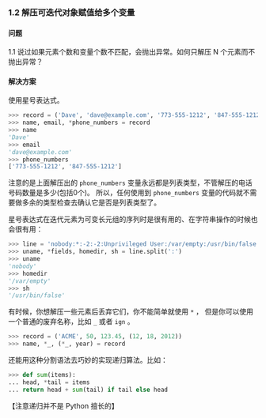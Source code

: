 ### 1.2 解压可迭代对象赋值给多个变量

#### 问题

1.1 说过如果元素个数和变量个数不匹配，会抛出异常。如何只解压 N 个元素而不抛出异常？

#### 解决方案

使用星号表达式。

```python
>>> record = ('Dave', 'dave@example.com', '773-555-1212', '847-555-1212')
>>> name, email, *phone_numbers = record
>>> name
'Dave'
>>> email
'dave@example.com'
>>> phone_numbers
['773-555-1212', '847-555-1212']
```

注意的是上面解压出的 `phone_numbers` 变量永远都是列表类型，不管解压的电话号码数量是多少(包括0个)。 所以，任何使用到 `phone_numbers` 变量的代码就不需要做多余的类型检查去确认它是否是列表类型了。

星号表达式在迭代元素为可变长元组的序列时是很有用的、在字符串操作的时候也会很有用：

```python
>>> line = 'nobody:*:-2:-2:Unprivileged User:/var/empty:/usr/bin/false'
>>> uname, *fields, homedir, sh = line.split(':')
>>> uname
'nobody'
>>> homedir
'/var/empty'
>>> sh
'/usr/bin/false'
```

有时候，你想解压一些元素后丢弃它们，你不能简单就使用 `*` ， 但是你可以使用一个普通的废弃名称，比如 `_` 或者 `ign` 。

```python
>>> record = ('ACME', 50, 123.45, (12, 18, 2012))
>>> name, *_, (*_, year) = record
```

还能用这种分割语法去巧妙的实现递归算法。比如：

```python
>>> def sum(items):
... head, *tail = items
... return head + sum(tail) if tail else head
```

【注意递归并不是 Python 擅长的】